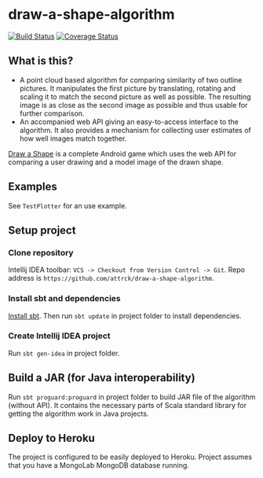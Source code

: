 # draw-a-shape-algorithm

[![Build Status](https://travis-ci.org/attrck/draw-a-shape-algorithm.svg?branch=master)](https://travis-ci.org/attrck/draw-a-shape-algorithm) [![Coverage Status](https://img.shields.io/coveralls/attrck/drawing-app-algorithm.svg)](https://coveralls.io/r/attrck/drawing-app-algorithm)

## What is this?

* A point cloud based algorithm for comparing similarity of two outline pictures. It manipulates the first picture by translating, rotating and scaling it to match the second picture as well as possible. The resulting  image is as close as the second image as possible and thus usable for further comparison.
* An accompanied web API giving an easy-to-access interface to the algorithm. It also provides a mechanism for collecting user estimates of how well images match together.

[Draw a Shape](https://github.com/attrck/draw-a-shape) is a complete Android game which uses the web API for comparing a user drawing and a model image of the drawn shape.

## Examples

See `TestPlotter` for an use example.

## Setup project

### Clone repository

Intellij IDEA toolbar: `VCS -> Checkout from Version Control -> Git`.
Repo address is `https://github.com/attrck/draw-a-shape-algorithm`.

### Install sbt and dependencies

[Install sbt](http://www.scala-sbt.org/0.13/tutorial/Setup.html). Then run `sbt update` in project folder to install dependencies.

### Create Intellij IDEA project

Run `sbt gen-idea` in project folder.

## Build a JAR (for Java interoperability)

Run `sbt proguard:proguard` in project folder to build JAR file of the algorithm (without API). It contains the necessary parts of Scala standard library for getting the algorithm work in Java projects.

## Deploy to Heroku

The project is configured to be easily deployed to Heroku. Project assumes that you have a MongoLab MongoDB database running.
